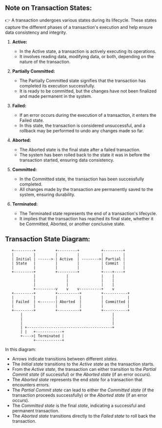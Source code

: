 ## Note on Transaction States:

👉 A transaction undergoes various states during its lifecycle. These states capture the different phases of a transaction's execution and help ensure data consistency and integrity.

1. **Active:**
   - In the Active state, a transaction is actively executing its operations.
   - It involves reading data, modifying data, or both, depending on the nature of the transaction.

2. **Partially Committed:**
   - The Partially Committed state signifies that the transaction has completed its execution successfully.
   - It is ready to be committed, but the changes have not been finalized and made permanent in the system.

3. **Failed:**
   - If an error occurs during the execution of a transaction, it enters the Failed state.
   - In this state, the transaction is considered unsuccessful, and a rollback may be performed to undo any changes made so far.

4. **Aborted:**
   - The Aborted state is the final state after a failed transaction.
   - The system has been rolled back to the state it was in before the transaction started, ensuring data consistency.

5. **Committed:**
   - In the Committed state, the transaction has been successfully completed.
   - All changes made by the transaction are permanently saved to the system, ensuring durability.

6. **Terminated:**
   - The Terminated state represents the end of a transaction's lifecycle.
   - It implies that the transaction has reached its final state, whether it be Committed, Aborted, or another conclusive state.

## Transaction State Diagram:

```
   +---------+         +---------+          +---------+
   |         |         |         |          |         |
   | Initial | ------> | Active  | -------->| Partial |
   | State   |         |         |          | Commit  |
   |         |         |         |          |         |
   +---------+         +---------+          +----+----+
             |              |               |    |
             |              |               |    |
             |              |               |    |
             +---------v    v    v----------+    v
   +---------+         +----------+         +-----------+
   |         |         |          |         |           |
   | Failed  | <-------| Aborted  |         | Committed |
   |         |         |          |         |           |
   +---------+         +----------+         +-----------+
       |                                         |
       |                                         |
       |                                         |
       | +---------------------------------------+
       | |   +------------+
       +---->| Terminated |
             +------------+
```
In this diagram:

- Arrows indicate transitions between different *states*.
- The *Initial state* transitions to the *Active state* as the transaction starts.
- From the *Active state*, the transaction can either transition to the *Partial Commit state* (if successful) or the *Aborted state* (if an error occurs).
- The *Aborted state* represents the end *state* for a transaction that encounters errors.
- The *Partial Commit state* can lead to either the *Committed state* (if the transaction proceeds successfully) or the *Aborted state* (if an error occurs).
- The *Committed state* is the final *state*, indicating a successful and permanent transaction.
- The *Aborted state* transitions directly to the *Failed state* to roll back the transaction.
